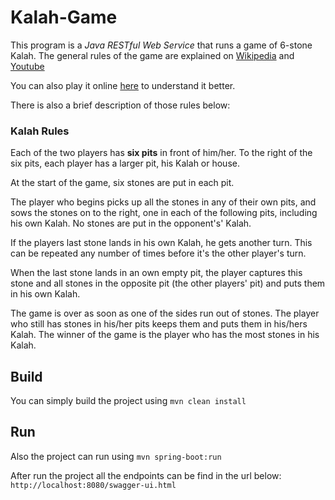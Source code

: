 # Kalah-Game

This program is a ​*​Java RESTful Web Service​* ​that runs a game of 6-stone Kalah. 
The general rules of the game are explained on [Wikipedia](https://en.wikipedia.org/wiki/Kalah) and [Youtube](https://www.youtube.com/watch?v=jGM_ynt0NsE)

You can also play it online [here](https://www.coolmathgames.com/0-mancala) to understand it better. 

There is also a brief description of those rules below:

### Kalah Rules
Each of the two players has ​**​six pits​** ​in front of him/her. To the right of the six pits, each player has a larger pit, his Kalah or house.

At the start of the game, six stones are put in each pit.

The player who begins picks up all the stones in any of their own pits, and sows the stones on to the right, one in each of the following pits, including his own Kalah. No stones are put in the opponent's' Kalah. 

If the players last stone lands in his own Kalah, he gets another turn. This can be repeated any number of times before it's the other player's turn.

When the last stone lands in an own empty pit, the player captures this stone and all stones in the opposite pit (the other players' pit) and puts them in his own Kalah.

The game is over as soon as one of the sides run out of stones. The player who still has stones in his/her pits keeps them and puts them in his/hers Kalah. The winner of the game is the player who has the most stones in his Kalah.


## Build
You can simply build the project using `mvn clean install`

## Run
Also the project can run using `mvn spring-boot:run`

After run the project all the endpoints can be find in the url below:
`http://localhost:8080/swagger-ui.html`